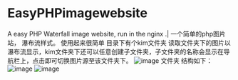 # EasyPHPimagewebsite
A easy PHP Waterfall image website, run in the nginx .| 一个简单的php图片站， 瀑布流样式。
使用起来很简单 目录下有个kim文件夹 读取文件夹下的图片以瀑布流显示，kim文件夹下还可以任意创建子文件夹，子文件夹的名称会显示在导航栏上，点击即可切换图片源至该文件夹下。
![image](https://github.com/zhang0168a/EasyPHPimagewebsite/assets/128563169/ae1b7b8e-3423-4f12-b4f6-925bfc75d303)
文件夹 结构如下：
![image](https://github.com/zhang0168a/EasyPHPimagewebsite/assets/128563169/430ab51f-0a8e-43d4-9ec0-0ded15b5f746)
![image](https://github.com/zhang0168a/EasyPHPimagewebsite/assets/128563169/306c476b-aef7-473b-9b88-99dce629405b)

